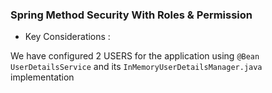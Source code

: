 ### Spring Method Security With Roles & Permission

* Key Considerations :

We have configured 2 USERS for the application using `@Bean UserDetailsService` and its `InMemoryUserDetailsManager.java` implementation